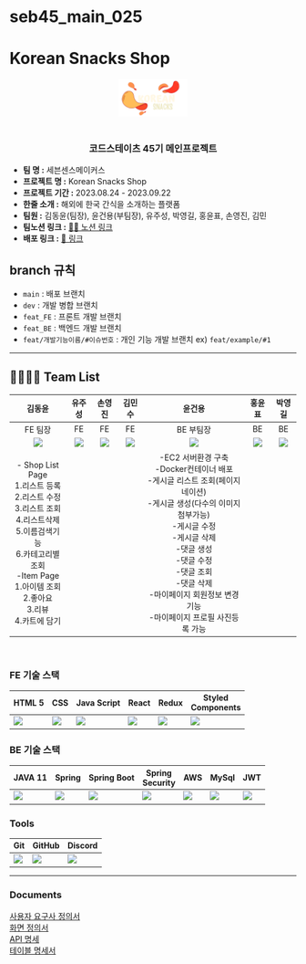 # seb45_main_025

<h1>Korean Snacks Shop</h1>
<div  align="center">
  <img width="24%" src="Front-End/client/src/common/image/newLogo.png" alt="LOGO">
</div>
</br>
<h3 align="center">코드스테이츠 45기 메인프로젝트</h3>

- **팀 명 :**  세븐센스메이커스
- **프로젝트 명 :** Korean Snacks Shop
- **프로젝트 기간 :** 2023.08.24 - 2023.09.22
- **한줄 소개 :** 해외에 한국 간식을 소개하는 플랫폼
- **팀원 :** 김동윤(팀장), 윤건용(부팀장), 유주성, 박영길, 홍윤표, 손영진, 김민
- **팀노션 링크 :** [💁🏻 노션 링크](https://www.notion.so/codestates/1d0296a62fc74cae8f033b234813949e)
- **배포 링크 :** [📮 링크](https://www.ksnacksncak.shop/)



## branch 규칙
- `main` : 배포 브랜치
- `dev` : 개발 병합 브랜치
- `feat_FE` : 프론트 개발 브랜치
- `feat_BE` : 백엔드 개발 브랜치
- `feat/개발기능이름/#이슈번호` : 개인 기능 개발 브랜치 ex) `feat/example/#1`


---
## 👨‍👨‍👧‍👧 Team List
|김동윤|유주성|손영진|김민수|윤건용|홍윤표|박영길|
| :---: | :---: | :---: | :---: | :---: | :---: | :---: |
|FE 팀장|FE|FE|FE|BE 부팀장|BE|BE|
|<img src="https://avatars.githubusercontent.com/u/126146836?v=4" width=150px ></img>|<img src="https://avatars.githubusercontent.com/u/114473861?v=4" width=150px ></img>| <img src="https://avatars.githubusercontent.com/u/81401022?v=4" width=150px ></img>|<img src="https://avatars.githubusercontent.com/u/123739304?v=4" width=150px ></img>|<img src="https://avatars.githubusercontent.com/u/117506675?v=4" width=150 ></img>|<img src="https://avatars.githubusercontent.com/u/84065357?v=4" width=150px ></img>|<img src="https://avatars.githubusercontent.com/u/75276860?v=4" width=150px ></img>|
|- Shop List Page</br>1.리스트 등록</br>2.리스트 수정</br>3.리스트 조회</br>4.리스트삭제</br>5.이름검색기능</br>6.카테고리별 조회</br>-Item Page</br>1.아이템 조회</br>2.좋아요</br>3.리뷰</br>4.카트에 담기||||-EC2 서버환경 구축</br>-Docker컨테이너 배포</br>-게시글 리스트 조회(페이지네이션)</br>-게시글 생성(다수의 이미지 첨부가능)</br>-게시글 수정</br>-게시글 삭제</br>-댓글 생성</br>-댓글 수정</br>-댓글 조회</br>-댓글 삭제</br>-마이페이지 회원정보 변경기능</br>-마이페이지 프로필 사진등록 가능|||

<br/>

### FE 기술 스택
| HTML 5| CSS | Java Script | React | Redux | Styled<br/>Components |
|-------------------------------------------------------------------------------------------------------------------------------------------------------------------------|--------------------------------------------|-----------------------------------------------|-----------------------------------------------|-----------------------------------------------|-----------------------------------------------|
|<img src="https://img.icons8.com/?size=512&id=20909&format=png" width=75px ></img> |<img src="https://img.icons8.com/?size=512&id=21278&format=png" width=75px ></img> |<img src="https://img.icons8.com/?size=512&id=108784&format=png" width=75px ></img> |<img src="https://img.icons8.com/?size=512&id=123603&format=png" width=75px ></img> |<img src="https://img.icons8.com/?size=512&id=jD-fJzVguBmw&format=png" width=75px ></img> |<img src="https://img.icons8.com/?size=512&id=ttxR7mXaDvqS&format=png" width=75px ></img>|

### BE 기술 스택
| JAVA 11 | Spring | Spring Boot | Spring<br/>Security | AWS | MySql | JWT |
|-------------------------------------------------------------------------------------------------------------------------------------------------------------------------|--------------------------------------------|-----------------------------------------------|-----------------------------------------------|-----------------------------------------------|-----------------------------------------------|-----------------------------------------------|
|<img src="https://img.icons8.com/?size=512&id=13679&format=png" width=75px ></img>|<img src="https://img.icons8.com/?size=512&id=90519&format=png" width=75px ></img> |<img src="https://img.icons8.com/?size=512&id=90519&format=png" width=75px ></img>|<img src="https://img.icons8.com/?size=512&id=16231&format=png" width=75px ></img>|<img src="https://img.icons8.com/?size=512&id=33039&format=png" width=75px ></img>|<img src="https://img.icons8.com/?size=512&id=UFXRpPFebwa2&format=png" width=75px ></img>|<img src="https://img.icons8.com/?size=512&id=15451&format=png" width=75px ></img>

### Tools
| Git | GitHub | Discord |
|-------------------------------------------------------------------------------------------------------------------------------------------------------------------------|--------------------------------------------|-----------------------------------------------|
|<img src="https://img.icons8.com/?size=512&id=xBKl2pdJg5kk&format=png" width=75px ></img> |<img src="https://img.icons8.com/?size=512&id=12599&format=png" width=75px ></img>| <img src="https://img.icons8.com/?size=512&id=iSpYyK95XXZn&format=png" width=75px ></img>|

---

### Documents
<a href="https://docs.google.com/spreadsheets/d/15vy9fMGpxCo0xdKGuhSCRfi9-O834Jh-luiaSN-CZI8/edit#gid=0">사용자 요구사 정의서</a> <br/>
<a href="https://www.figma.com/file/fqyOEwiorAcI28IBiISSJ4/main_025?type=design&node-id=0-1&mode=design&t=SHtmFH4fXIYiKsVe-0" rel="noopener noreferrer">화면 정의서</a> <br/>
<a href="https://docs.google.com/spreadsheets/d/15vy9fMGpxCo0xdKGuhSCRfi9-O834Jh-luiaSN-CZI8/edit#gid=898670060">API 명세</a> <br/>
<a href="https://www.erdcloud.com/d/MqhpjDs4kc3mEEt5W">테이블 명세서</a> <br/>
